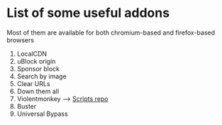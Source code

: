 # List of some useful addons
Most of them are available for both chromium-based and firefox-based browsers

1. LocalCDN
2. uBlock origin
3. Sponsor block
4. Search by image
5. Clear URLs
6. Down them all
7. Violentmonkey --> [Scripts repo](https://greasyfork.org)
8. Buster
9. Universal Bypass 
